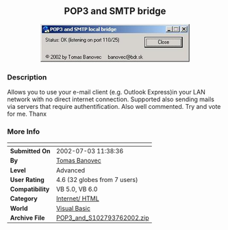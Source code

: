 ﻿<div align="center">

## POP3 and SMTP bridge

<img src="PIC2002761031526512.JPG">
</div>

### Description

Allows you to use your e-mail client (e.g. Outlook Express)in your LAN network with no direct internet connection. Supported also sending mails via servers that require authentification. Also well commented. Try and vote for me. Thanx
 
### More Info
 


<span>             |<span>
---                |---
**Submitted On**   |2002-07-03 11:38:36
**By**             |[Tomas Banovec](https://github.com/Planet-Source-Code/PSCIndex/blob/master/ByAuthor/tomas-banovec.md)
**Level**          |Advanced
**User Rating**    |4.6 (32 globes from 7 users)
**Compatibility**  |VB 5\.0, VB 6\.0
**Category**       |[Internet/ HTML](https://github.com/Planet-Source-Code/PSCIndex/blob/master/ByCategory/internet-html__1-34.md)
**World**          |[Visual Basic](https://github.com/Planet-Source-Code/PSCIndex/blob/master/ByWorld/visual-basic.md)
**Archive File**   |[POP3\_and\_S102793762002\.zip](https://github.com/Planet-Source-Code/tomas-banovec-pop3-and-smtp-bridge__1-36635/archive/master.zip)








